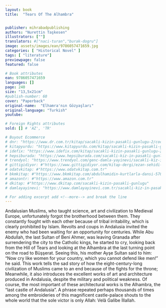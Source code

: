 ```yaml
---
layout: book
title:  "Tears Of The Alhambra"


publisher: mihrabadpublishing
authors: "Nurettin Taşkesen"
illustrators: [""]
translators: #["naci-turan","burak-dogru"]
image: assets/images/ean/9786057471659.jpg
categories: [ "Historical Novel" ]
tags: [ "literature"]
previewpage: false
featured: false

# Book attributes
ean: 9786057471659
languages: []
page: 240
size: "13,5x21cm"
#publish-number: 60
cover: "Paperback"
original-name:  "Elhamra'nın Gözyaşları"
original-language: "Turkish"
youtube:

# Foreign Rights attributes
sold: [] # 'AZ', 'TR'

# Buyout Ecommerce
# dnr: "https://www.dr.com.tr/kitap/sacakli-kizin-pasakli-gunlugu-2/cocuk-ve-genclik/genclik-10-yas/roman-oyku/urunno=0001893059001"
# kitapyurdu: "https://www.kitapyurdu.com/kitap/sacakli-kizin-pasakli-gunlugu-2-/560122.html&filter_name=Sa%C3%A7akl%C4%B1+K%C4%B1z%27%C4%B1n+Pasakl%C4%B1+G%C3%BCnl%C3%BC%C4%9F%C3%BC+2"
# idefix: "https://www.idefix.com/kitap/sacakli-kizin-pasakli-gunlugu-2/cocuk-ve-genclik/genclik-10-yas/roman-oyku/urunno=0001893059001"
# hepsiburada: "https://www.hepsiburada.com/sacakli-kiz-in-pasakli-gunlugu-2-damla-yayinevi-p-HBV000012ER86"
# trendyol: "https://www.trendyol.com/genc-damla-yayinevi/sacakli-kiz-in-pasakli-gunlugu-2-p-54825777"
# gittigidiyor: #"https://www.gittigidiyor.com/kitap-dergi/ezan-sehidi-adnan-menderes_pdp_732728793"
# odatvkitap: #"https://www.odatvkitap.com.tr"
# bkmkitap: #"https://www.bkmkitap.com/abdulhamidin-kurtlarla-dansi-578226"
# amazontr: #"https://www.amazon.com.tr"
# dkitap: #"https://www.dkitap.com/sacakli-kizin-pasakli-gunlugu"
# damlayayinevi: "https://www.damlayayinevi.com.tr/sacakli-kiz-in-pasakli-gunlugu-2-bu-iste-bi-terslik-var"

# For adding excerpt add <!--more--> and break the line
---
```

Andalusian Muslims, who taught science, art and
civilization to Medieval Europe, unfortunately forgot
the brotherhood between them. They constantly
fought with each other because of tribal irritability,
which is clearly prohibited by Islam. Revolts and
coups in Andalusia invited the enemy who had
been waiting for an opportunity for centuries. While
Abu Abdullah, the last Sultan of Beni Ahmer, was
leaving Granada after surrendering the city to the
Catholic kings, he started to cry, looking back from
the Hill of Tears and looking at the Alhambra at the
last turning point on the road to Büşşerat. Seeing
this, his mother Ayşe Sultan said to him: “Now cry
like women for your country, which you cannot
defend like men!” he said. This work tells the sad
story of how the eight-century-long civilization of
Muslims came to an end because of the fights
for the throne; Meanwhile, it also introduces the
excellent works of art and architecture produced in
Andalusia, despite the military and political weakness. Of course, the most important of these architectural works is the Alhambra, the “last castle of
Andalusia”. A phrase repeated perhaps thousands
of times among the embroideries of this magnificent castle-palace shouts to the whole world that
the sole victor is only Allah: Velâ Galibe İllallah.
<!--more--> 

